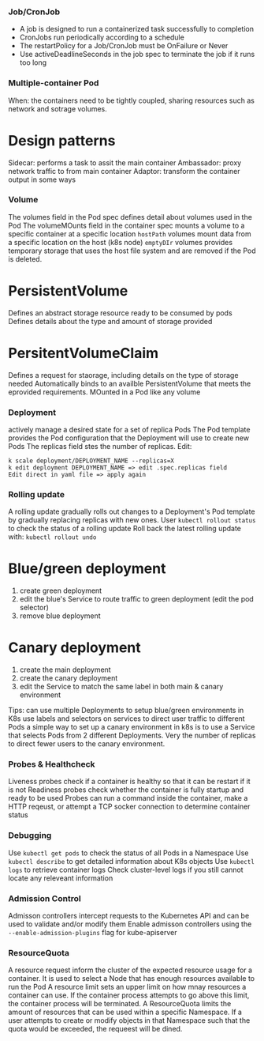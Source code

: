 ### Job/CronJob
- A job is designed to run a containerized task successfully to completion
- CronJobs run periodically according to a schedule
- The restartPolicy for a Job/CronJob must be OnFailure or Never
- Use activeDeadlineSeconds in the job spec to terminate the job if it runs too long

### Multiple-container Pod
When: the containers need to be tightly coupled, sharing resources such as network and sotrage volumes.

# Design patterns
Sidecar: performs a task to assit the main container
Ambassador: proxy network traffic to from main container
Adaptor: transform the container output in some ways

### Volume
The volumes field in the Pod spec defines detail about volumes used in the Pod
The volumeMOunts field in the container spec mounts a volume to a specific container at a specific location
`hostPath` volumes mount data from a specific location on the host (k8s node)
`emptyDIr` volumes provides temporary storage that uses the host file system and are removed if the Pod is deleted.
 
# PersistentVolume
Defines an abstract storage resource ready to be consumed by pods
Defines details about the type and amount of storage provided

# PersitentVolumeClaim
Defines a request for staorage, including details on the type of storage needed
Automatically binds to an availble PersistentVolume that meets the eprovided requirements.
MOunted in a Pod like any volume

### Deployment
actively manage a desired state for a set of replica Pods
The Pod template provides the Pod configuration that the Deployment will use to create new Pods
The replicas field stes the number of replicas. Edit:
```
k scale deployment/DEPLOYMENT_NAME --replicas=X
k edit deployment DEPLOYMENT_NAME => edit .spec.replicas field
Edit direct in yaml file => apply again 

```

### Rolling update
A rolling update gradually rolls out changes to a Deployment's Pod template by gradually replacing replicas with new ones.
User `kubectl rollout status` to check the status of a rolling update
Roll back the latest rolling update with: `kubectl rollout undo`

# Blue/green deployment
1. create green deployment
2. edit the blue's Service to route traffic to green deployment (edit the pod selector)
3. remove blue deployment

# Canary deployment
1. create the main deployment
2. create the canary deployment
3. edit the Service to match the same label in both main & canary environment

Tips:
can use multiple Deployments to setup blue/green environments in K8s
use labels and selectors on services to direct user traffic to different Pods
a simple way to set up a canary environment in k8s is to use a Service that selects Pods from 2 different Deployments. Very the number of replicas to direct fewer users to the canary environment.

### Probes & Healthcheck
Liveness probes check if a container is healthy so that it can be restart if it is not 
Readiness probes check whether the container is fully startup and ready to be used
Probes can run a command inside the container, make a HTTP reqeust, or attempt a TCP socker connection to determine container status 

### Debugging
Use `kubectl get pods` to check the status of all Pods in a Namespace
Use `kubectl describe` to get detailed information about K8s objects
Use `kubectl logs` to retrieve container logs
Check cluster-level logs if you still cannot locate any releveant information

### Admission Control
Admisson controllers intercept requests to the Kubernetes API and can be used to validate and/or modify them
Enable admisson controllers using the `--enable-admission-plugins` flag for kube-apiserver

### ResourceQuota
A resource request inform the cluster of the expected resource usage for a container. It is used to select a Node that has enough resources available to run the Pod
A resource limit sets an upper limit on how mnay resources a container can use. If the container process attempts to go above this limit, the container process will be terminated.
A ResourceQuota limits the amount of resources that can be used within a specific Namespace. If a user attempts to create or modify objects in that Namespace such that the quota would be exceeded, the requeest will be dined.
